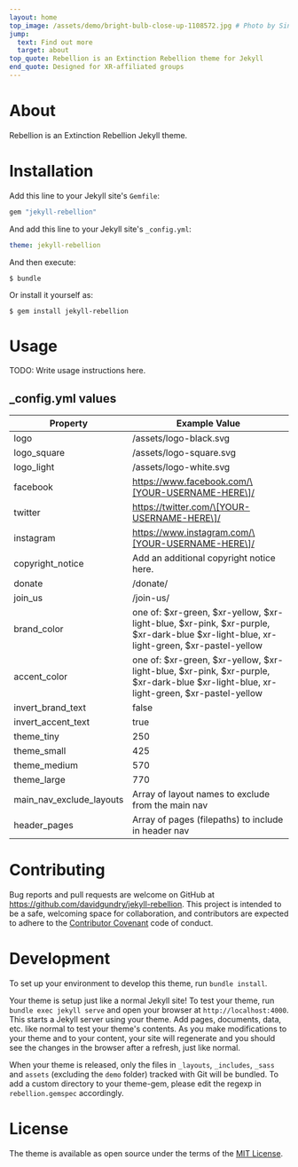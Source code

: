 ```yaml
---
layout: home
top_image: /assets/demo/bright-bulb-close-up-1108572.jpg # Photo by Singkham from Pexels
jump:
  text: Find out more
  target: about
top_quote: Rebellion is an Extinction Rebellion theme for Jekyll
end_quote: Designed for XR-affiliated groups
---
```


# About

Rebellion is an Extinction Rebellion Jekyll theme. 

# Installation

Add this line to your Jekyll site's `Gemfile`:

```ruby
gem "jekyll-rebellion"
```

And add this line to your Jekyll site's `_config.yml`:

```yaml
theme: jekyll-rebellion
```

And then execute:

    $ bundle

Or install it yourself as:

    $ gem install jekyll-rebellion

# Usage

TODO: Write usage instructions here.

## _config.yml values

| Property | Example Value |
| ----- | ------------- | 
| logo | /assets/logo-black.svg |
| logo_square | /assets/logo-square.svg |
| logo_light | /assets/logo-white.svg |
| facebook | https://www.facebook.com/\[YOUR-USERNAME-HERE\]/ | 
| twitter | https://twitter.com/\[YOUR-USERNAME-HERE\]/ | 
| instagram | https://www.instagram.com/\[YOUR-USERNAME-HERE\]/ | 
| copyright_notice | Add an additional copyright notice here. | 
| donate | /donate/ | 
| join_us | /join-us/ | 
| brand_color | one of: $xr-green, $xr-yellow, $xr-light-blue, $xr-pink, $xr-purple, $xr-dark-blue $xr-light-blue, xr-light-green, $xr-pastel-yellow  |
| accent_color | one of: $xr-green, $xr-yellow, $xr-light-blue, $xr-pink, $xr-purple, $xr-dark-blue $xr-light-blue, xr-light-green, $xr-pastel-yellow  |
| invert_brand_text | false | 
| invert_accent_text | true | 
| theme_tiny | 250 | 
| theme_small | 425 | 
| theme_medium | 570 | 
| theme_large | 770 | 
| main_nav_exclude_layouts | Array of layout names to exclude from the main nav |
| header_pages | Array of pages (filepaths) to include in header nav |


# Contributing

Bug reports and pull requests are welcome on GitHub at <a href="https://github.com/davidgundry/jekyll-rebellion">https://github.com/davidgundry/jekyll-rebellion</a>. This project is intended to be a safe, welcoming space for collaboration, and contributors are expected to adhere to the [Contributor Covenant](http://contributor-covenant.org) code of conduct.

# Development

To set up your environment to develop this theme, run `bundle install`.

Your theme is setup just like a normal Jekyll site! To test your theme, run `bundle exec jekyll serve` and open your browser at `http://localhost:4000`. This starts a Jekyll server using your theme. Add pages, documents, data, etc. like normal to test your theme's contents. As you make modifications to your theme and to your content, your site will regenerate and you should see the changes in the browser after a refresh, just like normal.

When your theme is released, only the files in `_layouts`, `_includes`, `_sass` and `assets` (excluding the `demo` folder) tracked with Git will be bundled. To add a custom directory to your theme-gem, please edit the regexp in `rebellion.gemspec` accordingly.

# License

The theme is available as open source under the terms of the [MIT License](https://opensource.org/licenses/MIT).

